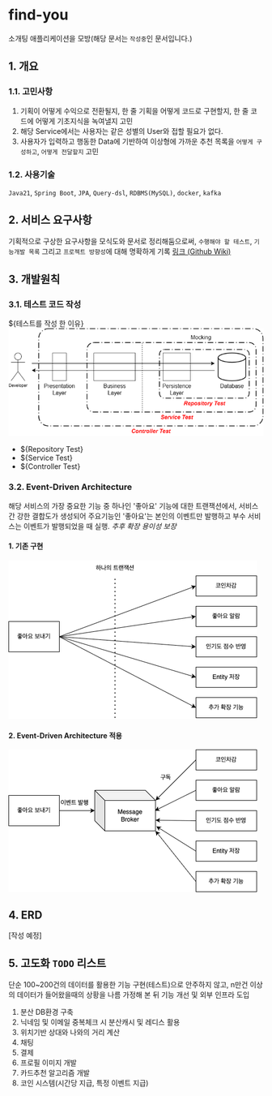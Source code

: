 # find-you
소개팅 애플리케이션을 모방(해당 문서는 `작성중`인 문서입니다.)
## 1. 개요
### 1.1. 고민사항
1. 기획이 어떻게 수익으로 전환될지, 한 줄 기획을 어떻게 코드로 구현할지, 한 줄 코드에 어떻게 기초지식을 녹여낼지 고민
2. 해당 Service에서는 사용자는 같은 성별의 User와 접할 필요가 없다.
3. 사용자가 입력하고 행동한 Data에 기반하여 이상형에 가까운 추천 목록을 `어떻게 구성하고`, `어떻게 전달할지` 고민

### 1.2. 사용기술
`Java21`, `Spring Boot`, `JPA`, `Query-dsl`, `RDBMS(MySQL)`, `docker`, `kafka`


## 2. 서비스 요구사항
기획적으로 구상한 요구사항을 모식도와 문서로 정리해둠으로써, `수행해야 할 테스트`, `기능개발 목록` 그리고 `프로젝트 방향성`에 대해 명확하게 기록 
[링크 (Github Wiki)](https://github.com/f-lab-edu/find-you/wiki/Service-Requirements)

## 3. 개발원칙
### 3.1. 테스트 코드 작성
${테스트를 작성 한 이유}
<img src="./readme/Layered_Test.png">

- ${Repository Test}
- ${Service Test}
- ${Controller Test}

### 3.2. Event-Driven Architecture
해당 서비스의 가장 중요한 기능 중 하나인 '좋아요' 기능에 대한 트랜잭션에서, 서비스 간 강한 결합도가 생성되어 주요기능인 '좋아요'는 본인의 이벤트만 발행하고 부수 서비스는 이벤트가 발행되었을 때 실행.
*추후 확장 용이성 보장*

#### 1. 기존 구현
<img src="./readme/send-like.png">

#### 2. Event-Driven Architecture 적용
<img src="./readme/eda.png">


## 4. ERD
[작성 예정]

## 5. 고도화 `TODO` 리스트
단순 100~200건의 데이터를 활용한 기능 구현(테스트)으로 안주하지 않고, n만건 이상의 데이터가 들어왔을때의 상황을 나름 가정해 본 뒤 기능 개선 및 외부 인프라 도입

1. 분산 DB환경 구축
2. 닉네임 및 이메일 중복체크 시 분산캐시 및 레디스 활용
3. 위치기반 상대와 나와의 거리 계산
4. 채팅
5. 결제
6. 프로필 이미지 개발
7. 카드추천 알고리즘 개발
8. 코인 시스템(시간당 지급, 특정 이벤트 지급)
